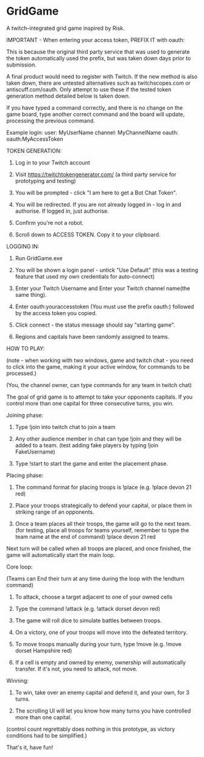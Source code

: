 # GridGame
A twitch-integrated grid game inspired by Risk. 



IMPORTANT - When entering your access token, PREFIX IT with oauth:

This is because the original third party service that was used to generate the token automatically used the prefix, but was taken down days prior to submission.
 
A final product would need to register with Twitch. If the new method is also taken down, there are untested alternatives such as twitchscopes.com or antiscuff.com/oauth. Only attempt to use these if the tested token generation method detailed below is taken down. 

If you have typed a command correctly, and there is no change on the game board, type another correct command and the board will update, processing the previous command. 



Example login:
user: 	 MyUserName
channel: MyChannelName
oauth:   oauth:MyAccessToken


TOKEN GENERATION:

1. Log in to your Twitch account 

2. Visit https://twitchtokengenerator.com/ (a third party service for prototyping and testing)

3. You will be prompted - click "I am here to get a Bot Chat Token". 

4. You will be redirected. If you are not already logged in - log in and authorise. If logged in, just authorise. 

5. Confirm you're not a robot. 

6. Scroll down to ACCESS TOKEN. Copy it to your clipboard. 


LOGGING IN:


1. Run GridGame.exe 

2. You will be shown a login panel - untick "Use Default" (this was a testing feature that used my own credentials for auto-connect)

3. Enter your Twitch Username and Enter your Twitch channel name(the same thing).

4. Enter oauth:youraccesstoken (You must use the prefix oauth:) followed by the access token you copied. 

5. Click connect - the status message should say "starting game". 

6. Regions and capitals have been randomly assigned to teams. 



HOW TO PLAY:

(note - when working with two windows, game and twitch chat - you need to click into the game, making it your active window, for commands to be processed.)

(You, the channel owner, can type commands for any team in twitch chat)

The goal of grid game is to attempt to take your opponents capitals. If you control more than one capital for three consecutive turns, you win. 


Joining phase:

1. Type !join into twitch chat to join a team 

2. Any other audience member in chat can type !join and they will be added to a team. (test adding fake players by typing !join FakeUsername)

3. Type !start to start the game and enter the placement phase.

 

Placing phase: 

1. The command format for placing troops is !place <regionname> <numberoftroops> <team> (e.g. !place devon 21 red)

3. Place your troops strategically to defend your capital, or place them in striking range of an opponents. 

2. Once a team places all their troops, the game will go to the next team. (for testing, place all troops for teams yourself, remember to type the team name at the end of command) !place devon 21 red

Next turn will be called when all troops are placed, and once finished, the game will automatically start the main loop. 

Core loop:

(Teams can End their turn at any time during the loop with the !endturn command)

1. To attack, choose a target adjacent to one of your owned cells 

2. Type the command !attack <fromRegion> <toRegion> <team> (e.g. !attack dorset devon red)

3. The game will roll dice to simulate battles between troops. 

4. On a victory, one of your troops will move into the defeated territory. 

5. To move troops manually during your turn, type !move <fromRegion> <toRegion> <team> (e.g. !move dorset Hampshire red)

6. If a cell is empty and owned by enemy, ownership will automatically transfer. If it's not, you need to attack, not move. 

Winning: 

1. To win, take over an enemy capital and defend it, and your own, for 3 turns. 

2. The scrolling UI will let you know how many turns you have controlled more than one capital. 

(control count regrettably does nothing in this prototype, as victory conditions had to be simplified.)




That's it, have fun!





 




